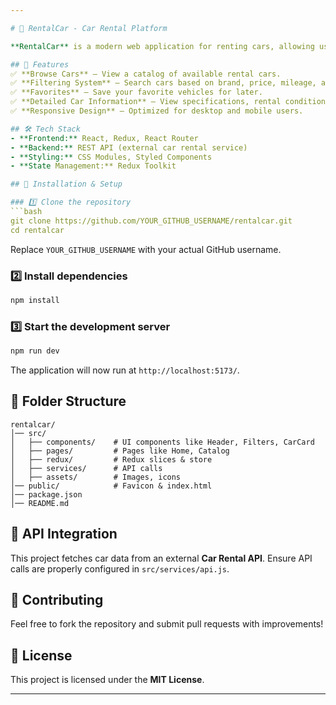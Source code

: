 ```yaml
---

# 🚗 RentalCar - Car Rental Platform  

**RentalCar** is a modern web application for renting cars, allowing users to browse available vehicles, apply filters, and select their ideal car for rental.  

## 🌟 Features  
✅ **Browse Cars** – View a catalog of available rental cars.  
✅ **Filtering System** – Search cars based on brand, price, mileage, and more.  
✅ **Favorites** – Save your favorite vehicles for later.  
✅ **Detailed Car Information** – View specifications, rental conditions, and company details.  
✅ **Responsive Design** – Optimized for desktop and mobile users.  

## 🛠 Tech Stack  
- **Frontend:** React, Redux, React Router  
- **Backend:** REST API (external car rental service)  
- **Styling:** CSS Modules, Styled Components  
- **State Management:** Redux Toolkit  

## 🚀 Installation & Setup  

### 1️⃣ Clone the repository  
```bash
git clone https://github.com/YOUR_GITHUB_USERNAME/rentalcar.git
cd rentalcar
```
Replace `YOUR_GITHUB_USERNAME` with your actual GitHub username.

### 2️⃣ Install dependencies  
```bash
npm install
```

### 3️⃣ Start the development server  
```bash
npm run dev
```
The application will now run at `http://localhost:5173/`.  

## 📂 Folder Structure  
```
rentalcar/
│── src/
│   ├── components/    # UI components like Header, Filters, CarCard
│   ├── pages/         # Pages like Home, Catalog
│   ├── redux/         # Redux slices & store
│   ├── services/      # API calls
│   ├── assets/        # Images, icons
│── public/            # Favicon & index.html
│── package.json
│── README.md
```

## 🔗 API Integration  
This project fetches car data from an external **Car Rental API**. Ensure API calls are properly configured in `src/services/api.js`.  

## 👏 Contributing  
Feel free to fork the repository and submit pull requests with improvements!  

## 📄 License  
This project is licensed under the **MIT License**.  

---
```

